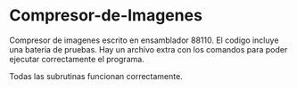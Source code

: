 # Compresor-de-Imagenes
Compresor de imagenes escrito en ensamblador 88110. El codigo incluye una bateria de pruebas. Hay un archivo extra con los comandos para poder ejecutar correctamente el programa.

Todas las subrutinas funcionan correctamente.
